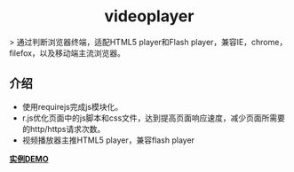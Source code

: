 <h1 align="center">videoplayer</h1>
> 通过判断浏览器终端，适配HTML5 player和Flash player，兼容IE，chrome，filefox，以及移动端主流浏览器。

## 介绍

- 使用requirejs完成js模块化。
- r.js优化页面中的js脚本和css文件，达到提高页面响应速度，减少页面所需要的http/https请求次数。
- 视频播放器主推HTML5 player，兼容flash player

**[实例DEMO](http://www.jgsx6.com/xiashine/videoplayer/index.html)**
